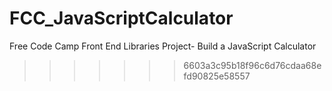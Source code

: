 # FCC_JavaScriptCalculator
Free Code Camp Front End Libraries Project- Build a JavaScript Calculator
>>>>>>> 6603a3c95b18f96c6d76cdaa68efd90825e58557
